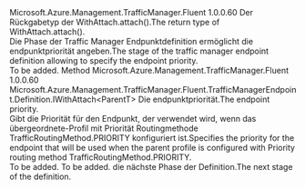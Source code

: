 <Type Name="IWithRoutingPriority&lt;ParentT&gt;" FullName="Microsoft.Azure.Management.TrafficManager.Fluent.TrafficManagerEndpoint.Definition.IWithRoutingPriority&lt;ParentT&gt;">
  <TypeSignature Language="C#" Value="public interface IWithRoutingPriority&lt;ParentT&gt;" />
  <TypeSignature Language="ILAsm" Value=".class public interface auto ansi abstract IWithRoutingPriority`1&lt;ParentT&gt;" />
  <TypeSignature Language="DocId" Value="T:Microsoft.Azure.Management.TrafficManager.Fluent.TrafficManagerEndpoint.Definition.IWithRoutingPriority`1" />
  <TypeSignature Language="VB.NET" Value="Public Interface IWithRoutingPriority(Of ParentT)" />
  <TypeSignature Language="F#" Value="type IWithRoutingPriority&lt;'ParentT&gt; = interface" />
  <AssemblyInfo>
    <AssemblyName>Microsoft.Azure.Management.TrafficManager.Fluent</AssemblyName>
    <AssemblyVersion>1.0.0.60</AssemblyVersion>
  </AssemblyInfo>
  <TypeParameters>
    <TypeParameter Name="ParentT" />
  </TypeParameters>
  <Interfaces />
  <Docs>
    <typeparam name="ParentT"><span data-ttu-id="ccda2-101">Der Rückgabetyp der WithAttach.attach().</span><span class="sxs-lookup"><span data-stu-id="ccda2-101">The return type of  WithAttach.attach().</span></span></typeparam>
    <summary>
            <span data-ttu-id="ccda2-102">Die Phase der Traffic Manager Endpunktdefinition ermöglicht die endpunktpriorität angeben.</span><span class="sxs-lookup"><span data-stu-id="ccda2-102">The stage of the traffic manager endpoint definition allowing to specify the endpoint priority.</span></span>
            </summary>
    <remarks>To be added.</remarks>
  </Docs>
  <Members>
    <Member MemberName="WithRoutingPriority">
      <MemberSignature Language="C#" Value="public Microsoft.Azure.Management.TrafficManager.Fluent.TrafficManagerEndpoint.Definition.IWithAttach&lt;ParentT&gt; WithRoutingPriority (int priority);" />
      <MemberSignature Language="ILAsm" Value=".method public hidebysig newslot virtual instance class Microsoft.Azure.Management.TrafficManager.Fluent.TrafficManagerEndpoint.Definition.IWithAttach`1&lt;!ParentT&gt; WithRoutingPriority(int32 priority) cil managed" />
      <MemberSignature Language="DocId" Value="M:Microsoft.Azure.Management.TrafficManager.Fluent.TrafficManagerEndpoint.Definition.IWithRoutingPriority`1.WithRoutingPriority(System.Int32)" />
      <MemberSignature Language="VB.NET" Value="Public Function WithRoutingPriority (priority As Integer) As IWithAttach(Of ParentT)" />
      <MemberSignature Language="F#" Value="abstract member WithRoutingPriority : int -&gt; Microsoft.Azure.Management.TrafficManager.Fluent.TrafficManagerEndpoint.Definition.IWithAttach&lt;'ParentT&gt;" Usage="iWithRoutingPriority.WithRoutingPriority priority" />
      <MemberType>Method</MemberType>
      <AssemblyInfo>
        <AssemblyName>Microsoft.Azure.Management.TrafficManager.Fluent</AssemblyName>
        <AssemblyVersion>1.0.0.60</AssemblyVersion>
      </AssemblyInfo>
      <ReturnValue>
        <ReturnType>Microsoft.Azure.Management.TrafficManager.Fluent.TrafficManagerEndpoint.Definition.IWithAttach&lt;ParentT&gt;</ReturnType>
      </ReturnValue>
      <Parameters>
        <Parameter Name="priority" Type="System.Int32" />
      </Parameters>
      <Docs>
        <param name="priority"><span data-ttu-id="ccda2-103">Die endpunktpriorität.</span><span class="sxs-lookup"><span data-stu-id="ccda2-103">The endpoint priority.</span></span></param>
        <summary>
            <span data-ttu-id="ccda2-104">Gibt die Priorität für den Endpunkt, der verwendet wird, wenn das übergeordnete-Profil mit Priorität Routingmethode TrafficRoutingMethod.PRIORITY konfiguriert ist.</span><span class="sxs-lookup"><span data-stu-id="ccda2-104">Specifies the priority for the endpoint that will be used when the parent profile is configured with Priority routing method  TrafficRoutingMethod.PRIORITY.</span></span>
            </summary>
        <returns>To be added.</returns>
        <remarks>To be added.</remarks>
        <return><span data-ttu-id="ccda2-105">die nächste Phase der Definition.</span><span class="sxs-lookup"><span data-stu-id="ccda2-105">The next stage of the definition.</span></span></return>
      </Docs>
    </Member>
  </Members>
</Type>